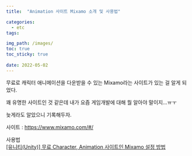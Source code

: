 ```yaml
---
title:  "Animation 사이트 Mixamo 소개 및 사용법"

categories:
  - etc
tags:

img_path: /images/
toc: true
toc_sticky: true
 
date: 2022-05-02
---
```


무료로 캐릭터 애니메이션을 다운받을 수 있는 Mixamo라는 사이트가 있는 걸 알게 되었다.

꽤 유명한 사이트인 것 같은데 내가 요즘 게임개발에 대해 뭘 알아야 말이지...ㅠㅜ

늦게라도 알았으니 기록해두자. 

사이트 : <https://www.mixamo.com/#/>

사용법<br>
[[유니티(Unity)] 무료 Character, Animation 사이트인 Mixamo 설정 방법](https://13-32.tistory.com/entry/%EC%9C%A0%EB%8B%88%ED%8B%B0Unity-%EB%AC%B4%EB%A3%8C-Character-Animation-%EC%82%AC%EC%9D%B4%ED%8A%B8%EC%9D%B8-Mixamo-%EC%84%A4%EC%A0%95-%EB%B0%A9%EB%B2%95)